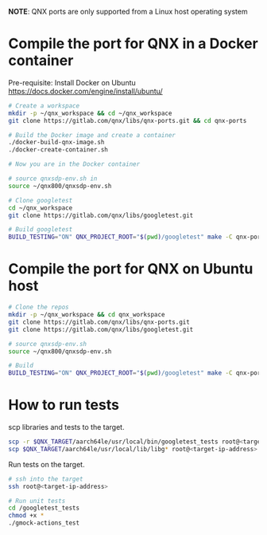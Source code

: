 **NOTE**: QNX ports are only supported from a Linux host operating system

# Compile the port for QNX in a Docker container

Pre-requisite: Install Docker on Ubuntu https://docs.docker.com/engine/install/ubuntu/
```bash
# Create a workspace
mkdir -p ~/qnx_workspace && cd ~/qnx_workspace
git clone https://gitlab.com/qnx/libs/qnx-ports.git && cd qnx-ports

# Build the Docker image and create a container
./docker-build-qnx-image.sh
./docker-create-container.sh

# Now you are in the Docker container

# source qnxsdp-env.sh in
source ~/qnx800/qnxsdp-env.sh

# Clone googletest
cd ~/qnx_workspace
git clone https://gitlab.com/qnx/libs/googletest.git

# Build googletest
BUILD_TESTING="ON" QNX_PROJECT_ROOT="$(pwd)/googletest" make -C qnx-ports/googletest install -j$(nproc)
```

# Compile the port for QNX on Ubuntu host
```bash
# Clone the repos
mkdir -p ~/qnx_workspace && cd qnx_workspace
git clone https://gitlab.com/qnx/libs/qnx-ports.git
git clone https://gitlab.com/qnx/libs/googletest.git

# source qnxsdp-env.sh
source ~/qnx800/qnxsdp-env.sh

# Build
BUILD_TESTING="ON" QNX_PROJECT_ROOT="$(pwd)/googletest" make -C qnx-ports/googletest install -j$(nproc)
```

# How to run tests

scp libraries and tests to the target.
```bash
scp -r $QNX_TARGET/aarch64le/usr/local/bin/googletest_tests root@<target-ip-address>:/
scp $QNX_TARGET/aarch64le/usr/local/lib/libg* root@<target-ip-address>:/usr/lib
```

Run tests on the target.
```bash
# ssh into the target
ssh root@<target-ip-address>

# Run unit tests
cd /googletest_tests
chmod +x *
./gmock-actions_test
```
